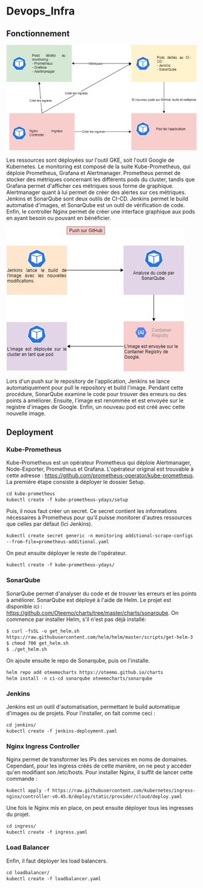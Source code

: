 # Devops_Infra

## Fonctionnement

![PushGitHub](infra.png)

Les ressources sont déployées sur l'outil GKE, soit l'outil Google de Kubernetes. Le monitoring est composé de la suite Kube-Prometheus, qui déploie Prometheus, Grafana et Alertmanager. Prometheus permet de stocker des métriques concernant les différents pods du cluster, tandis que Grafana permet d'afficher ces métriques sous forme de graphique. Alertmanager quant à lui permet de créer des alertes sur ces métriques.
Jenkins et SonarQube sont deux outils de CI-CD. Jenkins permet le build automatisé d'images, et SonarQube est un outil de vérification de code. Enfin, le controller Nginx permet de créer une interface graphique aux pods en ayant besoin ou pouvant en bénéficier. 

![PushGitHub](PushGitHub.png)

Lors d'un push sur le repository de l'application, Jenkins se lance automatiquement pour pull le repository et build l'image. Pendant cette procédure, SonarQube examine le code pour trouver des erreurs ou des points à améliorer. Ensuite, l'image est renommée et est envoyée sur le registre d'images de Google. Enfin, un nouveau pod est créé avec cette nouvelle image. 

## Deployment

### Kube-Prometheus

Kube-Prometheus est un opérateur Prometheus qui déploie Alertmanager, Node-Exporter, Prometheus et Grafana. L'opérateur original est trouvable à cette adresse : https://github.com/prometheus-operator/kube-prometheus.
La première étape consiste à déployer le dossier Setup.

```
cd kube-prometheus
kubectl create -f kube-prometheus-ydays/setup
```

Puis, il nous faut créer un secret. Ce secret contient les informations nécessaires à Prometheus pour qu'il puisse monitorer d'autres ressources que celles par défaut (Ici Jenkins). 

```
kubectl create secret generic -n monitoring additional-scrape-configs --from-file=prometheus-additional.yaml
```
On peut ensuite déployer le reste de l'opérateur.

```
kubectl create -f kube-prometheus-ydays/
```

### SonarQube

SonarQube permet d'analyser du code et de trouver les erreurs et les points à améliorer.
SonarQube est déployé à l'aide de Helm. Le projet est disponible ici : https://github.com/Oteemo/charts/tree/master/charts/sonarqube.
On commence par installer Helm, s'il n'est pas déjà installé: 

```
$ curl -fsSL -o get_helm.sh https://raw.githubusercontent.com/helm/helm/master/scripts/get-helm-3
$ chmod 700 get_helm.sh
$ ./get_helm.sh
```
On ajoute ensuite le repo de Sonarqube, puis on l'installe.

```
helm repo add oteemocharts https://oteemo.github.io/charts
helm install -n ci-cd sonarqube oteemocharts/sonarqube
```

### Jenkins

Jenkins est un outil d'automatisation, permettant le build automatique d'images ou de projets. 
Pour l'installer, on fait comme ceci :

```
cd jenkins/
kubectl create -f jenkins-deployment.yaml
```
### Nginx Ingress Controller

Nginx permet de transformer les IPs des services en noms de domaines. Cependant, pour les ingress créés de cette manière, on ne peut y accéder qu'en modifiant son /etc/hosts.
Pour installer Nginx, il suffit de lancer cette commande : 

```
kubectl apply -f https://raw.githubusercontent.com/kubernetes/ingress-nginx/controller-v0.45.0/deploy/static/provider/cloud/deploy.yaml
```

Une fois le Nginx mis en place, on peut ensuite déployer tous les ingresses du projet.

```
cd ingress/
kubectl create -f ingress.yaml
```

### Load Balancer

Enfin, il faut déployer les load balancers.

```
cd loadbalancer/
kubectl create -f loadbalancer.yaml
```

